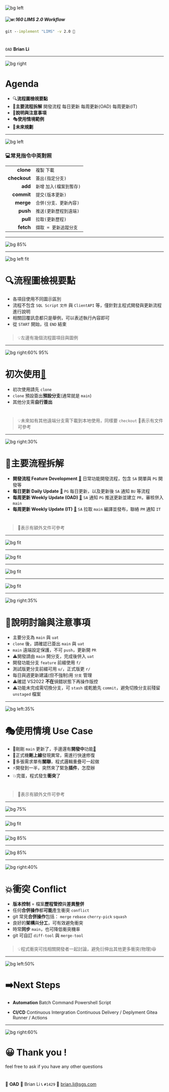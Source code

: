 ﻿---
marp: true
paginate: true
footer: git-`lims2.0`
---

![bg left](https://picsum.photos/1080?image=1002)

##### ![w:160](../asset/gitlogo.png)  LIMS 2.0 Workflow
###
```bat
git --implement "LIMS" -v 2.0 🤖
```
#
#

`OAD` **Brian Li**

---

![bg right](https://picsum.photos/1080?image=1006)

# **A**genda

- 🔍**流程圖檢視要點**
- 🔄**主要流程拆解**
  開發流程
  每日更新
  每周更新(OAD)
  每周更新(IT)
- 📝**說明與注意事項**
- 🎭**使用情境範例**
- 🚀**未來規劃**

---

![bg left](https://picsum.photos/1080?image=1050)

### 💻常見**指令**中英對照

|||
|-:|-|
|**clone**|`複製` `下載`|
|**checkout**|`簽出(指定分支)`|
|**add**|`新增` `加入(檔案到暫存)`|
|**commit**|`提交(版本更新)`|
|**merge**|`合併(分支、更新內容)`|
|**push**|`推送(更新歷程到遠端)`|
|**pull**|`拉取(更新歷程)`|
|**fetch**|`擷取 = 更新追蹤分支`|

---

![bg 85%](..//asset/lims-workflow.svg)

---

![bg left fit](../asset/lims-samples.svg)

# 🔍流程圖**檢視要點**

- 各項目使用不同圖示區別
- 流程不包含 `SQL Script` `文件` 與 `ClientAPI` 等，僅針對主程式開發與更新流程進行說明
- 相關回覆訊息都只是舉例，可以表述執行內容即可
- 從 `START` 開始，往 `END` 結束
###
>💡左邊有幾個流程圖項目與圖例

---

![bg right:60% 95%](../asset/lims-first-use.svg)

# **初次**使用[📝](http://twvoadtpw100004/brian_li/SGS.OAD.GitTraining/src/branch/main/src/lims2/first-use.md)

- 初次使用請先 `clone`
- `clone` 預設簽出**預設分支**(通常就是 `main`)
- 其他分支需**自行簽出**

#

>💡未來如有其他遠端分支需下載到本地使用，同樣要 `checkout`
>📝表示有文件可參考

---

![bg right:30%](https://picsum.photos/1080?image=1023)

# 🔄主要流程**拆解**

- **開發流程 Feature Development** [📝](http://twvoadtpw100004/brian_li/SGS.OAD.GitTraining/src/branch/main/src/lims2/develop.md)
  日常功能開發流程，包含 `SA` 開單與 `PG` 開發等
- **每日更新 Daily Update** [📝](http://twvoadtpw100004/brian_li/SGS.OAD.GitTraining/src/branch/main/src/lims2/daily-update.md)
  `PG` 每日更新，以及更新後 `SA` 通知 `BU` 等流程
- **每周更新 Weekly Update (OAD)** [📝](http://twvoadtpw100004/brian_li/SGS.OAD.GitTraining/src/branch/main/src/lims2/weekly-update-oad.md)
  `SA` 通知 `PG` 推送更新並建立 `PR`，審核併入 `main`
- **每周更新 Weekly Update (IT)** [📝](http://twvoadtpw100004/brian_li/SGS.OAD.GitTraining/src/branch/main/src/lims2/weekly-update-it.md)
  `SA` 拉取 `main` 編譯並發布，聯絡 `PM` 通知 `IT`
  #
>📝表示有額外文件可參考
---

![bg fit](..//asset/lims-develop.svg)

---

![bg fit](..//asset/lims-daily-update.svg)

---

![bg fit](..//asset/lims-weekly-update-oad.svg)

---

![bg fit](..//asset/lims-weekly-update-it.svg)

---

![bg right:35%](https://picsum.photos/1080?image=1010)

# 🧠說明討論**與**注意事項

- 主要分支為 `main` 與 `uat`
- `clone` 後，請確認已簽出 `main` 與 `uat`
- `main` 遠端設定保護，不可 `push`，更新開 `PR`
- ⚠️開發請由 `main` 開分支，完成後併入 `uat`
- 開發功能分支 `feature` 前綴使用 `f/`
- 測試版更分支前綴可用 `u/`，正式版更 `r/`
- 每日與週更新建議(但不強制)用 `分支` 管理
- ⚠️確認 VS2022 **不在**偵錯狀態下再操作版控
- ⚠️功能未完成需切換分支，可 `stash` 或乾脆先 `commit`，避免切換分支前殘留 `unstaged` 檔案

---

![bg left:35%](https://picsum.photos/1080?image=1060)

# 🎭使用情境 **Use Case**

- 🚧剛剛 `main` 更新了，手邊還有**開發中**功能[📝](http://twvoadtpw100004/brian_li/SGS.OAD.GitTraining/src/branch/main/src/lims2/usecase-sync-main.md)
- 🐛正式機**剛上線**發現異常，需進行快速修復
- 🔗多張需求單有**關聯**，程式邏輯重疊可一起做
- ⚡開發到一半，突然來了緊急**插件**，怎麼辦
- 💥完蛋，程式發生**衝突**了
#
>📝表示有額外文件可參考

---

![bg 75%](../asset/lims-usecase-sync-main.svg)

---

![bg fit](../asset/lims-usecase-hotfix.svg)

---

![bg 85%](../asset/lims-usecase-related-feature.svg)

---

![bg 85%](../asset/lims-usecase-urgent-issue.svg)

---

![bg right:40%](https://picsum.photos/1080?image=1062)

# 💥衝突 **Conflict**

- **版本控制** = 檔案**歷程管控**與**差異整併**
- 任何**合併操作**都**可能**產生衝突 `conflict`
- git 常見**合併操作**包括：
  `merge` `rebase` `cherry-pick` `squash`
- 良好的**架構**與**分工**，可有效避免衝突
- 時常**同步** `main`，也可降低衝突機率
- git 可自訂 `diff-tool` 與 `merge-tool`
###
>💡程式衝突可找相關開發者一起討論，避免衍伸出其他更多衝突(物理)😆

---

<!-- _class: invert -->

![bg left:50%](https://picsum.photos/1080?image=1041)

# ➡️**Next** Steps

- **Automation**
  Batch Command
  Powershell Script

- **CI/CD**
  Continuous Intergration
  Continuous Delivery / Deplyment
  Gitea Runner / Actions

---

![bg right:60%](https://picsum.photos/1080?image=1035)

# 😀 Thank you !

feel free to ask if you have any other questions

#

🏢 **OAD** 
👤 Brian Li
📞 `#1429`
📧 brian.li@sgs.com